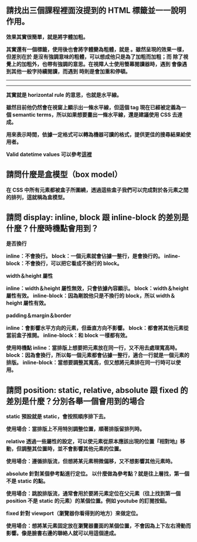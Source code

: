 ## 請找出三個課程裡面沒提到的 HTML 標籤並一一說明作用。

**<strong>**
效果其實很簡單，就是將字體加粗。

其實還有一個標籤，使用後也會將字體變為粗體，就是 <b>。雖然呈現的效果一樣，但差別在於 <b> 是沒有強調意味的粗體，可以想成他只是為了加粗而加粗；而 <strong> 除了視覺上的加粗外，也帶有強調的意思。在視障人士使用螢幕閱讀器時，遇到 <b> 會像遇到其他一般字持續閱讀，而遇到 <strong> 時則是會加重和停頓。

**<hr>**
<hr> 其實就是 horizontal rule 的意思，也就是水平線。

雖然目前他仍然會在視窗上顯示出一條水平線，但這個 tag 現在已經被定義為一個 semantic terms，所以如果想要畫出一條水平線，還是建議使用 CSS 去達成。

**<time>**
用來表示時間，依據一定格式可以轉為機器可讀的格式，提供更佳的搜尋結果給使用者。

Valid datetime values 可以參考[這裡](https://developer.mozilla.org/en-US/docs/Web/HTML/Element/time)

## 請問什麼是盒模型（box model）

在 CSS 中所有元素都被盒子所圍繞，透過這些盒子我們可以完成對於各元素之間的排列，這就稱為盒模型。

## 請問 display: inline, block 跟 inline-block 的差別是什麼？什麼時機點會用到？

**是否換行**

inline：不會換行。
block：一個元素就會佔據一整行，是會換行的。
inline-block：不會換行，可以把它看成不換行的 block。

**width＆height 屬性**

inline：width＆height 屬性無效，只會依據內容顯示。
block：width＆height 屬性有效。
inline-block：因為剛說他只是不換行的 block，所以 width＆height 屬性有效。

**padding＆margin＆border**

inline：會影響水平方向的元素，但垂直方向不影響。
block：都會將其他元素從當前盒子推開。
inline-block：和 block 一樣都有效。

**使用時機點**
inline：當排版上想要把元素放在同一行，又不用去處理寬高時。
block：因為會換行，所以每一個元素都會佔據一整行，適合一行就是一個元素的排版。
inline-block：當想要調整其寬高，但又想將元素排在同一行時可以使用。


## 請問 position: static, relative, absolute 跟 fixed 的差別是什麼？分別各舉一個會用到的場合

**static**
預設就是 static，會按照順序排下去。

使用場合：當排版上不用特別調整位置，順著排版留排列時。

**relative**
透過一些屬性的設定，可以使元素從原本應該出現的位置『相對地』移動，但調整其位置時，並不會影響其他元素的位置。

使用場合：遵循排版流，但想將某元素稍微偏移，又不想影響其他元素時。

**absolute**
針對某個參考點進行定位。
以什麼做為參考點？就是往上層找，第一個不是 static 的點。

使用場合：跳脫排版流，通常會用於要將元素定位在父元素（往上找到第一個 position 不是 static 的元素）的某個位置。例如 youtube 的訂閱按鈕。

**fixed**
針對 viewport（瀏覽器你看得到的地方）來做定位。

使用場合：想將某元素固定放在瀏覽器畫面的某個位置，不會因為上下左右滑動而影響。像是臉書右邊的聯絡人就可以用這個達成。